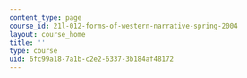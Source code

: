 ```yaml
---
content_type: page
course_id: 21l-012-forms-of-western-narrative-spring-2004
layout: course_home
title: ''
type: course
uid: 6fc99a18-7a1b-c2e2-6337-3b184af48172
---
```

